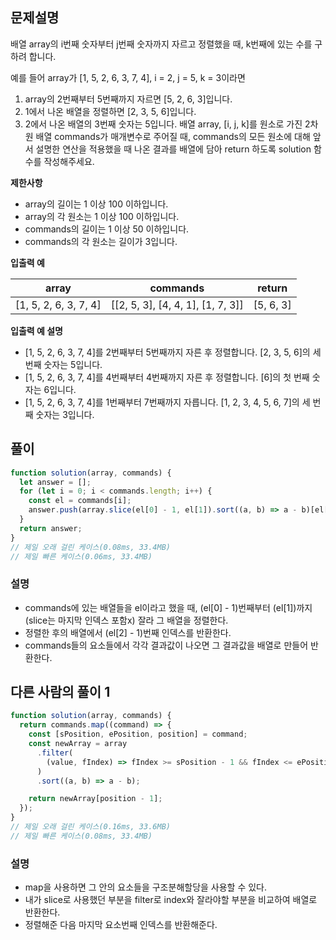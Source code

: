 ## 문제설명

배열 array의 i번째 숫자부터 j번째 숫자까지 자르고 정렬했을 때, k번째에 있는 수를 구하려 합니다.

예를 들어 array가 [1, 5, 2, 6, 3, 7, 4], i = 2, j = 5, k = 3이라면

1. array의 2번째부터 5번째까지 자르면 [5, 2, 6, 3]입니다.
2. 1에서 나온 배열을 정렬하면 [2, 3, 5, 6]입니다.
3. 2에서 나온 배열의 3번째 숫자는 5입니다.
   배열 array, [i, j, k]를 원소로 가진 2차원 배열 commands가 매개변수로 주어질 때, commands의 모든 원소에 대해 앞서 설명한 연산을 적용했을 때 나온 결과를 배열에 담아 return 하도록 solution 함수를 작성해주세요.

**제한사항**

- array의 길이는 1 이상 100 이하입니다.
- array의 각 원소는 1 이상 100 이하입니다.
- commands의 길이는 1 이상 50 이하입니다.
- commands의 각 원소는 길이가 3입니다.

**입출력 예**

| array                 | commands                          | return    |
| --------------------- | --------------------------------- | --------- |
| [1, 5, 2, 6, 3, 7, 4] | [[2, 5, 3], [4, 4, 1], [1, 7, 3]] | [5, 6, 3] |

**입출력 예 설명**

- [1, 5, 2, 6, 3, 7, 4]를 2번째부터 5번째까지 자른 후 정렬합니다. [2, 3, 5, 6]의 세 번째 숫자는 5입니다.
- [1, 5, 2, 6, 3, 7, 4]를 4번째부터 4번째까지 자른 후 정렬합니다. [6]의 첫 번째 숫자는 6입니다.
- [1, 5, 2, 6, 3, 7, 4]를 1번째부터 7번째까지 자릅니다. [1, 2, 3, 4, 5, 6, 7]의 세 번째 숫자는 3입니다.

## 풀이

```js
function solution(array, commands) {
  let answer = [];
  for (let i = 0; i < commands.length; i++) {
    const el = commands[i];
    answer.push(array.slice(el[0] - 1, el[1]).sort((a, b) => a - b)[el[2] - 1]);
  }
  return answer;
}
// 제일 오래 걸린 케이스(0.08ms, 33.4MB)
// 제일 빠른 케이스(0.06ms, 33.4MB)
```

### 설명

- commands에 있는 배열들을 el이라고 했을 때, (el[0] - 1)번째부터 (el[1])까지(slice는 마지막 인덱스 포함x) 잘라 그 배열을 정렬한다.
- 정렬한 후의 배열에서 (el[2] - 1)번째 인덱스를 반환한다.
- commands들의 요소들에서 각각 결과값이 나오면 그 결과값을 배열로 만들어 반환한다.

## 다른 사람의 풀이 1

```js
function solution(array, commands) {
  return commands.map((command) => {
    const [sPosition, ePosition, position] = command;
    const newArray = array
      .filter(
        (value, fIndex) => fIndex >= sPosition - 1 && fIndex <= ePosition - 1
      )
      .sort((a, b) => a - b);

    return newArray[position - 1];
  });
}
// 제일 오래 걸린 케이스(0.16ms, 33.6MB)
// 제일 빠른 케이스(0.08ms, 33.4MB)
```

### 설명

- map을 사용하면 그 안의 요소들을 구조분해할당을 사용할 수 있다.
- 내가 slice로 사용했던 부분을 filter로 index와 잘라야할 부분을 비교하여 배열로 반환한다.
- 정렬해준 다음 마지막 요소번째 인덱스를 반환해준다.
